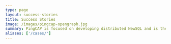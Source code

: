 ```yaml
---
type: page
layout: success-stories
title: Success Stories
image: /images/pingcap-opengraph.jpg
summary: PingCAP is focused on developing distributed NewSQL and is the team building TiDB, an open-source distributed NewSQL database.
aliases: ['/cases/']
---
```


